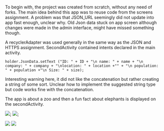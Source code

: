 
To begin with, the project was created from scratch, without any need of forks.
The main idea behind this app was to reuse code from the screens assignment.
A problem was that JSON_URL seemingly did not update into app fast enough, unclear why. Old Json data stuck on app screen although changes were made in the admin interface, might have missed something though. 

A recyclerAdapter was used generally in the same way as the JSON and HTTPS assignment. 
SecondActivity contained intents declared in the main activity. 

```holder.JsonData.setText ("ID: " + ID + "\n name: " + name + "\n company: " + company + "\nlocation: " + location +"" + "\n population: " + population +"\n Size: " + size);```

Interesting warning here, it did not like the concatenation but rather creating a string of some sort. Unclear how to implement the suggested string type but code works fine with the concatenation. 

The app is about a zoo and then a fun fact about elephants is displayed on the secondActivity.

![](projje.png);
![](abbeprojje.png);






















![](A1.png)
![](A2.png)

